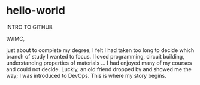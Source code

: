# hello-world
INTRO TO GITHUB

tWIMC,

just about to complete my degree, I felt I had taken too long to decide which branch of study I wanted to focus. I loved programming, circuit building, understanding properties of materials ... I had enjoyed many of my courses and could not decide. Luckly, an old friend dropped by and showed me the way; I was introduced to DevOps. This is where my story begins.

